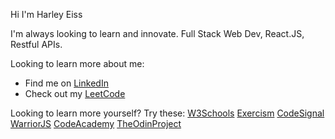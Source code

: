Hi I'm Harley Eiss

I'm always looking to learn and innovate.
Full Stack Web Dev, React.JS, Restful APIs.

Looking to learn more about me: 
- Find me on [LinkedIn](https://www.linkedin.com/in/eisshd/)
- Check out my [LeetCode](https://leetcode.com/u/eisshd)

Looking to learn more yourself? Try these:
[W3Schools](https://www.w3schools.com/js/DEFAULT.asp)
[Exercism](https://exercism.org)
[CodeSignal](https://app.codesignal.com)
[WarriorJS](https://warriorjs.com/)
[CodeAcademy](https://www.codecademy.com/)
[TheOdinProject](https://www.theodinproject.com/)
<!--
**eisshd/eisshd** is a ✨ _special_ ✨ repository because its `README.md` (this file) appears on your GitHub profile.

Here are some ideas to get you started:

- 🔭 I’m currently working on ...
- 🌱 I’m currently learning ...
- 👯 I’m looking to collaborate on ...
- 🤔 I’m looking for help with ...
- 💬 Ask me about ...
- 📫 How to reach me: ...
- 😄 Pronouns: ...
- ⚡ Fun fact: ...
-->
